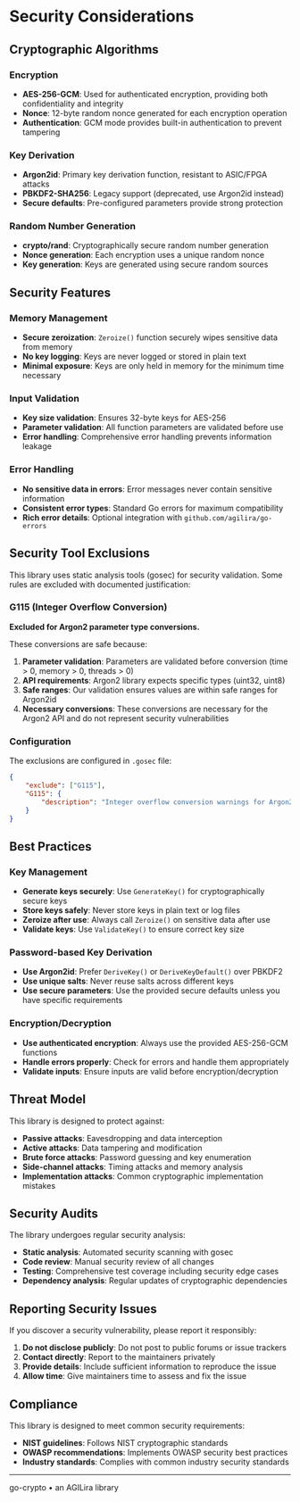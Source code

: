 # Security Considerations

## Cryptographic Algorithms

### Encryption
- **AES-256-GCM**: Used for authenticated encryption, providing both confidentiality and integrity
- **Nonce**: 12-byte random nonce generated for each encryption operation
- **Authentication**: GCM mode provides built-in authentication to prevent tampering

### Key Derivation
- **Argon2id**: Primary key derivation function, resistant to ASIC/FPGA attacks
- **PBKDF2-SHA256**: Legacy support (deprecated, use Argon2id instead)
- **Secure defaults**: Pre-configured parameters provide strong protection

### Random Number Generation
- **crypto/rand**: Cryptographically secure random number generation
- **Nonce generation**: Each encryption uses a unique random nonce
- **Key generation**: Keys are generated using secure random sources

## Security Features

### Memory Management
- **Secure zeroization**: `Zeroize()` function securely wipes sensitive data from memory
- **No key logging**: Keys are never logged or stored in plain text
- **Minimal exposure**: Keys are only held in memory for the minimum time necessary

### Input Validation
- **Key size validation**: Ensures 32-byte keys for AES-256
- **Parameter validation**: All function parameters are validated before use
- **Error handling**: Comprehensive error handling prevents information leakage

### Error Handling
- **No sensitive data in errors**: Error messages never contain sensitive information
- **Consistent error types**: Standard Go errors for maximum compatibility
- **Rich error details**: Optional integration with `github.com/agilira/go-errors`

## Security Tool Exclusions

This library uses static analysis tools (gosec) for security validation. Some rules are excluded with documented justification:

### G115 (Integer Overflow Conversion)
**Excluded for Argon2 parameter type conversions.**

These conversions are safe because:
1. **Parameter validation**: Parameters are validated before conversion (time > 0, memory > 0, threads > 0)
2. **API requirements**: Argon2 library expects specific types (uint32, uint8)
3. **Safe ranges**: Our validation ensures values are within safe ranges for Argon2id
4. **Necessary conversions**: These conversions are necessary for the Argon2 API and do not represent security vulnerabilities

### Configuration
The exclusions are configured in `.gosec` file:
```json
{
    "exclude": ["G115"],
    "G115": {
        "description": "Integer overflow conversion warnings for Argon2 parameters are false positives..."
    }
}
```

## Best Practices

### Key Management
- **Generate keys securely**: Use `GenerateKey()` for cryptographically secure keys
- **Store keys safely**: Never store keys in plain text or log files
- **Zeroize after use**: Always call `Zeroize()` on sensitive data after use
- **Validate keys**: Use `ValidateKey()` to ensure correct key size

### Password-based Key Derivation
- **Use Argon2id**: Prefer `DeriveKey()` or `DeriveKeyDefault()` over PBKDF2
- **Use unique salts**: Never reuse salts across different keys
- **Use secure parameters**: Use the provided secure defaults unless you have specific requirements

### Encryption/Decryption
- **Use authenticated encryption**: Always use the provided AES-256-GCM functions
- **Handle errors properly**: Check for errors and handle them appropriately
- **Validate inputs**: Ensure inputs are valid before encryption/decryption

## Threat Model

This library is designed to protect against:
- **Passive attacks**: Eavesdropping and data interception
- **Active attacks**: Data tampering and modification
- **Brute force attacks**: Password guessing and key enumeration
- **Side-channel attacks**: Timing attacks and memory analysis
- **Implementation attacks**: Common cryptographic implementation mistakes

## Security Audits

The library undergoes regular security analysis:
- **Static analysis**: Automated security scanning with gosec
- **Code review**: Manual security review of all changes
- **Testing**: Comprehensive test coverage including security edge cases
- **Dependency analysis**: Regular updates of cryptographic dependencies

## Reporting Security Issues

If you discover a security vulnerability, please report it responsibly:
1. **Do not disclose publicly**: Do not post to public forums or issue trackers
2. **Contact directly**: Report to the maintainers privately
3. **Provide details**: Include sufficient information to reproduce the issue
4. **Allow time**: Give maintainers time to assess and fix the issue

## Compliance

This library is designed to meet common security requirements:
- **NIST guidelines**: Follows NIST cryptographic standards
- **OWASP recommendations**: Implements OWASP security best practices
- **Industry standards**: Complies with common industry security standards


---

go-crypto • an AGILira library